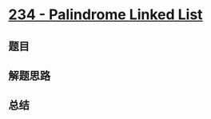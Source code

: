 # [234 - Palindrome Linked List](https://leetcode.com/problems/palindrome-linked-list/)

## 题目


## 解题思路


## 总结


